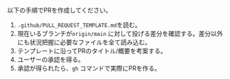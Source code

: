 以下の手順でPRを作成してください。

1. `.github/PULL_REQUEST_TEMPLATE.md`を読む。
2. 現在いるブランチが`origin/main` に対して投げる差分を確認する。差分以外にも状況把握に必要なファイルを全て読み込む。
3. テンプレートに沿ってPRのタイトル/概要を考案する。
4. ユーザーの承認を得る。
5. 承認が得られたら、`gh` コマンドで実際にPRを作る。